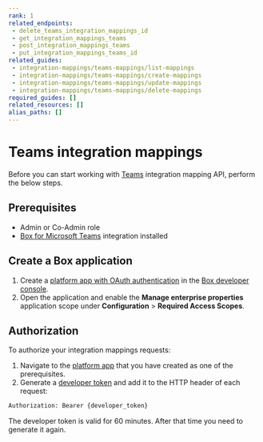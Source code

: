```yaml
---
rank: 1
related_endpoints:
 - delete_teams_integration_mappings_id
 - get_integration_mappings_teams
 - post_integration_mappings_teams
 - put_integration_mappings_teams_id
related_guides:
 - integration-mappings/teams-mappings/list-mappings
 - integration-mappings/teams-mappings/create-mappings
 - integration-mappings/teams-mappings/update-mappings
 - integration-mappings/teams-mappings/delete-mappings
required_guides: []
related_resources: []
alias_paths: []
---
```

# Teams integration mappings

Before you can start working with [Teams][2] integration mapping API,
perform the below steps.

## Prerequisites

* Admin or Co-Admin role
* [Box for Microsoft Teams][1] integration installed

## Create a Box application

1. Create a [platform app with OAuth authentication][3] in the [Box developer console][4].
2. Open the application and enable the **Manage enterprise properties** application scope under **Configuration** > **Required Access Scopes**.

## Authorization

To authorize your integration mappings requests:

1. Navigate to the [platform app][5] that you have created as one of the prerequisites.
2. Generate a [developer token][6] and add it to the HTTP header of each request:

```bash
Authorization: Bearer {developer_token}
```

<Message info>
  The developer token is valid for 60 minutes. After that time you need
  to generate it again.
</Message>

[1]: https://support.box.com/hc/en-us/articles/360050737154-Assigning-a-Default-Box-Folder-to-a-Teams-Channel-or-Chat
[2]: https://support.box.com/hc/en-us/articles/360044667034-Introducing-Box-for-Microsoft-Teams
[3]: g://authentication/oauth2/oauth2-setup
[4]: https://app.box.com/developers/console
[5]: g://applications/app-types/platform-apps
[6]: g://authentication/tokens/developer-tokens